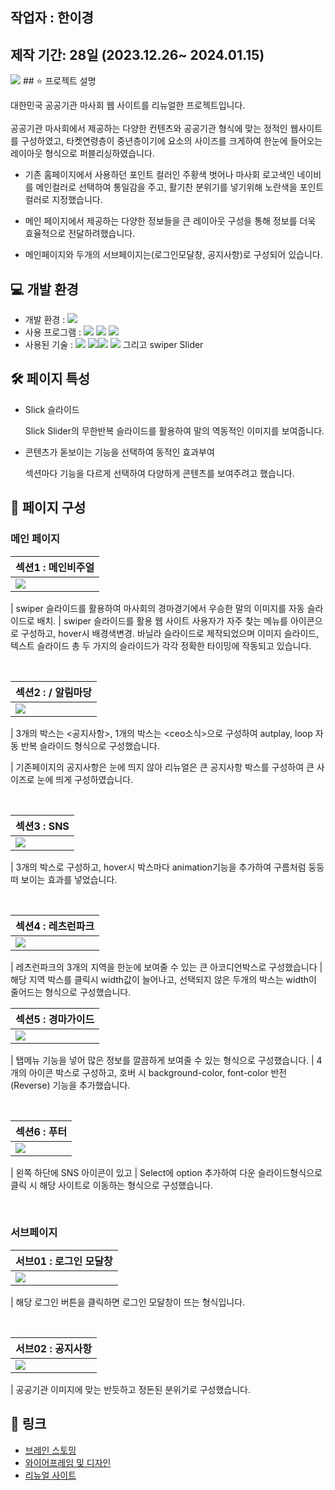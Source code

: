 ## 작업자 : 한이경

## 제작 기간: 28일 (2023.12.26~ 2024.01.15)

<img src="https://private-user-images.githubusercontent.com/153471342/299141724-81c722a0-3628-4fe4-bede-677068fc71d8.gif?jwt=eyJhbGciOiJIUzI1NiIsInR5cCI6IkpXVCJ9.eyJpc3MiOiJnaXRodWIuY29tIiwiYXVkIjoicmF3LmdpdGh1YnVzZXJjb250ZW50LmNvbSIsImtleSI6ImtleTUiLCJleHAiOjE3MDYwNTczMzksIm5iZiI6MTcwNjA1NzAzOSwicGF0aCI6Ii8xNTM0NzEzNDIvMjk5MTQxNzI0LTgxYzcyMmEwLTM2MjgtNGZlNC1iZWRlLTY3NzA2OGZjNzFkOC5naWY_WC1BbXotQWxnb3JpdGhtPUFXUzQtSE1BQy1TSEEyNTYmWC1BbXotQ3JlZGVudGlhbD1BS0lBVkNPRFlMU0E1M1BRSzRaQSUyRjIwMjQwMTI0JTJGdXMtZWFzdC0xJTJGczMlMkZhd3M0X3JlcXVlc3QmWC1BbXotRGF0ZT0yMDI0MDEyNFQwMDQzNTlaJlgtQW16LUV4cGlyZXM9MzAwJlgtQW16LVNpZ25hdHVyZT00OTNlNTEwNzdlNGZjZWE4OTU4YjkwMzJiOTQ1YzI3MTJmM2Q0MjEwMzZjNmM4M2FhODU2ZTZhMmQ5MzU0MjFmJlgtQW16LVNpZ25lZEhlYWRlcnM9aG9zdCZhY3Rvcl9pZD0wJmtleV9pZD0wJnJlcG9faWQ9MCJ9.jfd4dGDJN63_bXfSYcpXi2hBGOz6KXOZnaSNzgX3uJY">
## ⭐️ 프로젝트 설명

대한민국 공공기관 마사회 웹 사이트를 리뉴얼한 프로젝트입니다.<br/><br/>
공공기관 마사회에서 제공하는 다양한 컨텐츠와 공공기관 형식에 맞는 정적인 웹사이트를 구성하였고, 타켓연령층이 중년층이기에 요소의 사이즈를 크게하여 한눈에 들어오는 레이아웃 형식으로 퍼블리싱하였습니다.

- 기존 홈페이지에서 사용하던 포인트 컬러인 주황색 벗어나 마사회 로고색인 네이비를 메인컬러로 선택하여 통일감을 주고, 활기찬 분위기를 넣기위해 노란색을 포인트컬러로 지정했습니다.
- 메인 페이지에서 제공하는 다양한 정보들을 큰 레이아웃 구성을 통해 정보를 더욱 효율적으로 전달하려했습니다.

- 메인페이지와 두개의 서브페이지는(로그인모달창, 공지사항)로 구성되어 있습니다.

## 💻 개발 환경

- 개발 환경 : <img src="https://img.shields.io/badge/windows10-0078D6?style=flat-square&logo=windows10&logoColor=white"/>
- 사용 프로그램 : <img src="https://img.shields.io/badge/Vs code-007ACC?style=flat-square&logo=visualstudiocode&logoColor=white"/> <img src="https://img.shields.io/badge/Photoshop-31A8FF?style=flat-square&logo=adobephotoshop&logoColor=white"/> <img src="https://img.shields.io/badge/figma-F24E1E?style=flat-square&logo=figma&logoColor=white"/>
- 사용된 기술 :
  <img src="https://img.shields.io/badge/html5-E34F26?style=flat-square&logo=html5&logoColor=white"> <img src="https://img.shields.io/badge/css3-1572B6?style=flat-square&logo=css3&logoColor=white"><img src="https://img.shields.io/badge/JavaScript-F7DF1E?style=flat-square&logo=JavaScript&logoColor=white"> <img src="https://img.shields.io/badge/Swiper-6332F6?style=flat-square&logo=Swiper&logoColor=white"> 그리고 swiper Slider


## 🛠️ 페이지 특성

- Slick 슬라이드

  Slick Slider의 무한반복 슬라이드를 활용하여 말의 역동적인 이미지를 보여줍니다.
  <br>

- 콘텐츠가 돋보이는 기능을 선택하여 동적인 효과부여

  섹션마다 기능을 다르게 선택하여 다양하게 콘텐츠를 보여주려고 했습니다.
  

## 👀 페이지 구성

### 메인 페이지

| 섹션1 : 메인비주얼                                                                                                      |
| :---------------------------------------------------------------------------------------------------------------------- |
| <img src="https://private-user-images.githubusercontent.com/153471342/299153439-cb1d5c58-56ef-49ce-889c-4938b8cf4824.gif?jwt=eyJhbGciOiJIUzI1NiIsInR5cCI6IkpXVCJ9.eyJpc3MiOiJnaXRodWIuY29tIiwiYXVkIjoicmF3LmdpdGh1YnVzZXJjb250ZW50LmNvbSIsImtleSI6ImtleTUiLCJleHAiOjE3MDYwNjE4OTEsIm5iZiI6MTcwNjA2MTU5MSwicGF0aCI6Ii8xNTM0NzEzNDIvMjk5MTUzNDM5LWNiMWQ1YzU4LTU2ZWYtNDljZS04ODljLTQ5MzhiOGNmNDgyNC5naWY_WC1BbXotQWxnb3JpdGhtPUFXUzQtSE1BQy1TSEEyNTYmWC1BbXotQ3JlZGVudGlhbD1BS0lBVkNPRFlMU0E1M1BRSzRaQSUyRjIwMjQwMTI0JTJGdXMtZWFzdC0xJTJGczMlMkZhd3M0X3JlcXVlc3QmWC1BbXotRGF0ZT0yMDI0MDEyNFQwMTU5NTFaJlgtQW16LUV4cGlyZXM9MzAwJlgtQW16LVNpZ25hdHVyZT0xMjRhMzg1YzA1ZmI0MTYwNTIxNzg0MzE5MTdmZDdhNWVlODU3ZWZlZTFmMjA4ZmZkMWY0YWVmYTBkMzE3M2Y3JlgtQW16LVNpZ25lZEhlYWRlcnM9aG9zdCZhY3Rvcl9pZD0wJmtleV9pZD0wJnJlcG9faWQ9MCJ9.I91xcvUdE9_NkYbm3uu9x_a6MbwqnX7bO1Md24Pa0sU">|

| swiper 슬라이드를 활용하여 마사회의 경마경기에서 우승한 말의 이미지를 자동 슬라이드로 배치.
| swiper 슬라이드를 활용 웹 사이트 사용자가 자주 찾는 메뉴를 아이콘으로 구성하고, hover시 배경색변경. 
바닐라 슬라이드로 제작되었으며 이미지 슬라이드, 텍스트 슬라이드 총 두 가지의 슬라이드가 각각 정확한 타이밍에 작동되고 있습니다.

<br>

| 섹션2 : / 알림마당                                                                                              |
| :------------------------------------------------------------------------------------------------------------------------ |
| <img src="https://private-user-images.githubusercontent.com/153471342/299153466-4c5cb52a-be14-4c11-a036-dfde63438fd8.gif?jwt=eyJhbGciOiJIUzI1NiIsInR5cCI6IkpXVCJ9.eyJpc3MiOiJnaXRodWIuY29tIiwiYXVkIjoicmF3LmdpdGh1YnVzZXJjb250ZW50LmNvbSIsImtleSI6ImtleTUiLCJleHAiOjE3MDYwNjE4OTEsIm5iZiI6MTcwNjA2MTU5MSwicGF0aCI6Ii8xNTM0NzEzNDIvMjk5MTUzNDY2LTRjNWNiNTJhLWJlMTQtNGMxMS1hMDM2LWRmZGU2MzQzOGZkOC5naWY_WC1BbXotQWxnb3JpdGhtPUFXUzQtSE1BQy1TSEEyNTYmWC1BbXotQ3JlZGVudGlhbD1BS0lBVkNPRFlMU0E1M1BRSzRaQSUyRjIwMjQwMTI0JTJGdXMtZWFzdC0xJTJGczMlMkZhd3M0X3JlcXVlc3QmWC1BbXotRGF0ZT0yMDI0MDEyNFQwMTU5NTFaJlgtQW16LUV4cGlyZXM9MzAwJlgtQW16LVNpZ25hdHVyZT05ZDhlM2VhYWU2YjI5YzhmNGM5Yzc4MDU4MWEwYmU5NWQ3MGIzMTUyZTk2NzI0YzM0MDExYzA4ZTZlNjgwZGQzJlgtQW16LVNpZ25lZEhlYWRlcnM9aG9zdCZhY3Rvcl9pZD0wJmtleV9pZD0wJnJlcG9faWQ9MCJ9.-MD38y6gLbTNz-cn_cWNHsGkhGI4seE_F_sQwyREkfI">|

| 3개의 박스는 <공지사항>, 1개의 박스는 <ceo소식>으로 구성하여 autplay, loop 자동 반복 슬라이드 형식으로 구성했습니다.

| 기존페이지의 공지사항은 눈에 띄지 않아 리뉴얼은 큰 공지사항 박스를 구성하여 큰 사이즈로 눈에 띄게 구성하였습니다.

<br>

| 섹션3 : SNS                                                                                                           |
| :----------------------------------------------------------------------------------------------------------------------- |
| <img src="https://private-user-images.githubusercontent.com/153471342/299153505-a84c8c10-7866-4285-ba07-d1b832d21e82.gif?jwt=eyJhbGciOiJIUzI1NiIsInR5cCI6IkpXVCJ9.eyJpc3MiOiJnaXRodWIuY29tIiwiYXVkIjoicmF3LmdpdGh1YnVzZXJjb250ZW50LmNvbSIsImtleSI6ImtleTUiLCJleHAiOjE3MDYwNjE4OTQsIm5iZiI6MTcwNjA2MTU5NCwicGF0aCI6Ii8xNTM0NzEzNDIvMjk5MTUzNTA1LWE4NGM4YzEwLTc4NjYtNDI4NS1iYTA3LWQxYjgzMmQyMWU4Mi5naWY_WC1BbXotQWxnb3JpdGhtPUFXUzQtSE1BQy1TSEEyNTYmWC1BbXotQ3JlZGVudGlhbD1BS0lBVkNPRFlMU0E1M1BRSzRaQSUyRjIwMjQwMTI0JTJGdXMtZWFzdC0xJTJGczMlMkZhd3M0X3JlcXVlc3QmWC1BbXotRGF0ZT0yMDI0MDEyNFQwMTU5NTRaJlgtQW16LUV4cGlyZXM9MzAwJlgtQW16LVNpZ25hdHVyZT1iMDU5YzdjYzMzMzkyMWZjMzY2M2ViYTZkYWM2NDY2ZTZmNDc1NDIyZjAwMjFlZGY3NjlkZGIyNWZkMDM3OGM3JlgtQW16LVNpZ25lZEhlYWRlcnM9aG9zdCZhY3Rvcl9pZD0wJmtleV9pZD0wJnJlcG9faWQ9MCJ9.iQxq7TQcsIdFz74iMwEOdbY2PozmKpZ4RMk9tWg5ZzY"> |

| 3개의 박스로 구성하고, hover시 박스마다 animation기능을 추가하여 구름처럼 둥둥 떠 보이는 효과를 넣었습니다.

<br>

| 섹션4 : 레츠런파크                                                                                                         |
| :--------------------------------------------------------------------------------------------------------------------- |
| <img src="https://private-user-images.githubusercontent.com/153471342/299153540-72f1140f-2013-4ae1-b0ee-38889466d54a.gif?jwt=eyJhbGciOiJIUzI1NiIsInR5cCI6IkpXVCJ9.eyJpc3MiOiJnaXRodWIuY29tIiwiYXVkIjoicmF3LmdpdGh1YnVzZXJjb250ZW50LmNvbSIsImtleSI6ImtleTUiLCJleHAiOjE3MDYwNjE4OTQsIm5iZiI6MTcwNjA2MTU5NCwicGF0aCI6Ii8xNTM0NzEzNDIvMjk5MTUzNTQwLTcyZjExNDBmLTIwMTMtNGFlMS1iMGVlLTM4ODg5NDY2ZDU0YS5naWY_WC1BbXotQWxnb3JpdGhtPUFXUzQtSE1BQy1TSEEyNTYmWC1BbXotQ3JlZGVudGlhbD1BS0lBVkNPRFlMU0E1M1BRSzRaQSUyRjIwMjQwMTI0JTJGdXMtZWFzdC0xJTJGczMlMkZhd3M0X3JlcXVlc3QmWC1BbXotRGF0ZT0yMDI0MDEyNFQwMTU5NTRaJlgtQW16LUV4cGlyZXM9MzAwJlgtQW16LVNpZ25hdHVyZT1jZDE4ZTg3MTQwMzg5MWRhMmQxNDI2OGY1ZmQxNzFiM2VkM2Q5MGQ0M2YxMDE4OTg2NmRlNDlmOWJlMWRhNzUwJlgtQW16LVNpZ25lZEhlYWRlcnM9aG9zdCZhY3Rvcl9pZD0wJmtleV9pZD0wJnJlcG9faWQ9MCJ9.YED14ZUlLqXEO71Q4nc8YhWplijg1-m9c7PtQ6LJnNc"> |

| 레츠런파크의 3개의 지역을 한눈에 보여줄 수 있는 큰 아코디언박스로 구성했습니다
| 해당 지역 박스를 클릭시 width값이 늘어나고, 선택되지 않은 두개의 박스는 width이 줄어드는 형식으로 구성했습니다.
<br>

| 섹션5 : 경마가이드                                                                                                        |
| :------------------------------------------------------------------------------------------------------------------------ |
| <img src="https://private-user-images.githubusercontent.com/153471342/299153515-fbab48a4-3c96-4de9-9fe1-fe319b6e0a0a.gif?jwt=eyJhbGciOiJIUzI1NiIsInR5cCI6IkpXVCJ9.eyJpc3MiOiJnaXRodWIuY29tIiwiYXVkIjoicmF3LmdpdGh1YnVzZXJjb250ZW50LmNvbSIsImtleSI6ImtleTUiLCJleHAiOjE3MDYwNjE4OTQsIm5iZiI6MTcwNjA2MTU5NCwicGF0aCI6Ii8xNTM0NzEzNDIvMjk5MTUzNTE1LWZiYWI0OGE0LTNjOTYtNGRlOS05ZmUxLWZlMzE5YjZlMGEwYS5naWY_WC1BbXotQWxnb3JpdGhtPUFXUzQtSE1BQy1TSEEyNTYmWC1BbXotQ3JlZGVudGlhbD1BS0lBVkNPRFlMU0E1M1BRSzRaQSUyRjIwMjQwMTI0JTJGdXMtZWFzdC0xJTJGczMlMkZhd3M0X3JlcXVlc3QmWC1BbXotRGF0ZT0yMDI0MDEyNFQwMTU5NTRaJlgtQW16LUV4cGlyZXM9MzAwJlgtQW16LVNpZ25hdHVyZT02YWI2YjUwMDU5NDc5ODg3NDYyZTAyM2ZhN2RjMzEwYzkzZTc3YWViMWMxNmNjYjFmZWJhMGQyYjJjMjZmMzk0JlgtQW16LVNpZ25lZEhlYWRlcnM9aG9zdCZhY3Rvcl9pZD0wJmtleV9pZD0wJnJlcG9faWQ9MCJ9.iSsim6TGO2IB0hY3r0FwopRS3We2jx2zdlcNXLTB17c">|

| 탭메뉴 기능을 넣어 많은 정보를 깔끔하게 보여줄 수 있는 형식으로 구성했습니다.
| 4개의 아이콘 박스로 구성하고, 호버 시 background-color, font-color 반전(Reverse) 기능을 추가했습니다.

<br>

| 섹션6 : 푸터                                                                                                     |
| :------------------------------------------------------------------------------------------------------------------------------ |
| <img src="https://private-user-images.githubusercontent.com/153471342/299153626-78e6e000-6236-4720-b5e0-9f54710e732e.gif?jwt=eyJhbGciOiJIUzI1NiIsInR5cCI6IkpXVCJ9.eyJpc3MiOiJnaXRodWIuY29tIiwiYXVkIjoicmF3LmdpdGh1YnVzZXJjb250ZW50LmNvbSIsImtleSI6ImtleTUiLCJleHAiOjE3MDYwNjE4OTQsIm5iZiI6MTcwNjA2MTU5NCwicGF0aCI6Ii8xNTM0NzEzNDIvMjk5MTUzNjI2LTc4ZTZlMDAwLTYyMzYtNDcyMC1iNWUwLTlmNTQ3MTBlNzMyZS5naWY_WC1BbXotQWxnb3JpdGhtPUFXUzQtSE1BQy1TSEEyNTYmWC1BbXotQ3JlZGVudGlhbD1BS0lBVkNPRFlMU0E1M1BRSzRaQSUyRjIwMjQwMTI0JTJGdXMtZWFzdC0xJTJGczMlMkZhd3M0X3JlcXVlc3QmWC1BbXotRGF0ZT0yMDI0MDEyNFQwMTU5NTRaJlgtQW16LUV4cGlyZXM9MzAwJlgtQW16LVNpZ25hdHVyZT0wODdkZTFjYmY3ZTk2MDg2YWVkYTQxNWJkMzU2MmIzZDhkMzA1NjZiMWMxZWI2MjgyNTk0YWJjMzgwZDVjYjQ0JlgtQW16LVNpZ25lZEhlYWRlcnM9aG9zdCZhY3Rvcl9pZD0wJmtleV9pZD0wJnJlcG9faWQ9MCJ9.eX6CjkonkLeUvw1jL4YSnoOeCgWW7QGa7n82smsnykU">|

| 왼쪽 하단에 SNS 아이콘이 있고
| Select에 option 추가하여 다운 슬라이드형식으로 클릭 시 해당 사이트로 이동하는 형식으로 구성했습니다.


<br>

### 서브페이지

| 서브01 : 로그인 모달창                                                                                                      |
| :------------------------------------------------------------------------------------------------------------------------ |
| <img src="https://private-user-images.githubusercontent.com/153471342/299154318-a39a0e62-e40e-4dc3-b2ed-dd673d5c6218.gif?jwt=eyJhbGciOiJIUzI1NiIsInR5cCI6IkpXVCJ9.eyJpc3MiOiJnaXRodWIuY29tIiwiYXVkIjoicmF3LmdpdGh1YnVzZXJjb250ZW50LmNvbSIsImtleSI6ImtleTUiLCJleHAiOjE3MDYwNjIxNDQsIm5iZiI6MTcwNjA2MTg0NCwicGF0aCI6Ii8xNTM0NzEzNDIvMjk5MTU0MzE4LWEzOWEwZTYyLWU0MGUtNGRjMy1iMmVkLWRkNjczZDVjNjIxOC5naWY_WC1BbXotQWxnb3JpdGhtPUFXUzQtSE1BQy1TSEEyNTYmWC1BbXotQ3JlZGVudGlhbD1BS0lBVkNPRFlMU0E1M1BRSzRaQSUyRjIwMjQwMTI0JTJGdXMtZWFzdC0xJTJGczMlMkZhd3M0X3JlcXVlc3QmWC1BbXotRGF0ZT0yMDI0MDEyNFQwMjA0MDRaJlgtQW16LUV4cGlyZXM9MzAwJlgtQW16LVNpZ25hdHVyZT02ZWM0ZjZhYzA2ZmFkZTY5ZmRlNDE0NjY1NTg3OTkyZmRhNmM5NDMxZGU0ZDJjMWZhZTVjNmY2NGVhYWFkZGJmJlgtQW16LVNpZ25lZEhlYWRlcnM9aG9zdCZhY3Rvcl9pZD0wJmtleV9pZD0wJnJlcG9faWQ9MCJ9.sgWtif0YuLMoVL_9f2FReY3N2-rh6rEQWbukiajWd78"> |

| 해당 로그인 버튼을 클릭하면 로그인 모달창이 뜨는 형식입니다.


<br>

| 서브02 : 공지사항                                                                                                      |
| :---------------------------------------------------------------------------------------------------------------------- |
| <img src="https://private-user-images.githubusercontent.com/153471342/299154331-935ea56c-5c81-42b1-b030-f912d631cd09.gif?jwt=eyJhbGciOiJIUzI1NiIsInR5cCI6IkpXVCJ9.eyJpc3MiOiJnaXRodWIuY29tIiwiYXVkIjoicmF3LmdpdGh1YnVzZXJjb250ZW50LmNvbSIsImtleSI6ImtleTUiLCJleHAiOjE3MDYwNjIxNDQsIm5iZiI6MTcwNjA2MTg0NCwicGF0aCI6Ii8xNTM0NzEzNDIvMjk5MTU0MzMxLTkzNWVhNTZjLTVjODEtNDJiMS1iMDMwLWY5MTJkNjMxY2QwOS5naWY_WC1BbXotQWxnb3JpdGhtPUFXUzQtSE1BQy1TSEEyNTYmWC1BbXotQ3JlZGVudGlhbD1BS0lBVkNPRFlMU0E1M1BRSzRaQSUyRjIwMjQwMTI0JTJGdXMtZWFzdC0xJTJGczMlMkZhd3M0X3JlcXVlc3QmWC1BbXotRGF0ZT0yMDI0MDEyNFQwMjA0MDRaJlgtQW16LUV4cGlyZXM9MzAwJlgtQW16LVNpZ25hdHVyZT0wMWM3MjNjODViYWNjMTI4YzQ1MDVkNjczZmViODE4NzVmYzhhOThlNWE5YWFjMTRmOTkxYTg2YjUwNTNmMWE5JlgtQW16LVNpZ25lZEhlYWRlcnM9aG9zdCZhY3Rvcl9pZD0wJmtleV9pZD0wJnJlcG9faWQ9MCJ9.9-ZW37siSw-IJ0snwETmtE-lvs1LR9kER5NpFSgpwzk">  |

| 공공기관 이미지에 맞는 반듯하고 정돈된 분위기로 구성했습니다.


## 🚀 링크

- [브레인 스토밍](https://www.figma.com/file/qgus4C2CV7IBBo58946e9B/%EA%B3%B5%EA%B3%B5%EA%B8%B0%EA%B4%80-%EB%A6%AC%EC%84%9C%EC%B9%98-%EB%B0%8F-%EC%95%84%EC%9D%B4%EB%94%94%EC%96%B4-%EB%B0%9C%EC%83%81?type=whiteboard&node-id=0%3A1&t=rUeX71aUqcMR0HA6-1)
- [와이어프레임 및 디자인](https://www.figma.com/file/ZAgOTqfJ2c4XzUFA3Xs2xf/%ED%95%9C%EC%9D%B4%EA%B2%BD_portfolio?type=design&node-id=0%3A1&mode=design&t=9dWx1yEIcWIqRUA5-1)
- [리뉴얼 사이트](https://dlrud7113.github.io/project02/)
    

